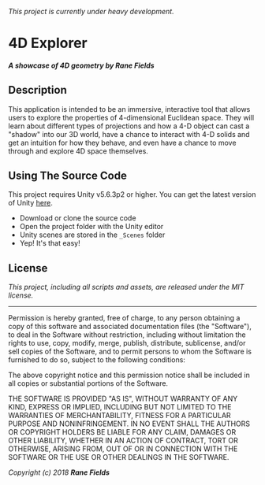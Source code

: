 _This project is currently under heavy development._

# 4D Explorer

#### _A showcase of 4D geometry by Rane Fields_

## Description

This application is intended to be an immersive, interactive tool that allows users to explore the properties of 4-dimensional Euclidean space. They will learn about different types of projections and how a 4-D object can cast a "shadow" into our 3D world, have a chance to interact with 4-D solids and get an intuition for how they behave, and even have a chance to move through and explore 4D space themselves.

## Using The Source Code

This project requires Unity v5.6.3p2 or higher. You can get the latest version of Unity [here](https://store.unity.com/).

* Download or clone the source code
* Open the project folder with the Unity editor
* Unity scenes are stored in the `_Scenes` folder
* Yep! It's that easy!

## License

_This project, including all scripts and assets, are released under the MIT license._

---

Permission is hereby granted, free of charge, to any person obtaining a copy of this software and associated documentation files (the "Software"), to deal in the Software without restriction, including without limitation the rights to use, copy, modify, merge, publish, distribute, sublicense, and/or sell copies of the Software, and to permit persons to whom the Software is furnished to do so, subject to the following conditions:

The above copyright notice and this permission notice shall be included in all copies or substantial portions of the Software.

THE SOFTWARE IS PROVIDED "AS IS", WITHOUT WARRANTY OF ANY KIND, EXPRESS OR IMPLIED, INCLUDING BUT NOT LIMITED TO THE WARRANTIES OF MERCHANTABILITY, FITNESS FOR A PARTICULAR PURPOSE AND NONINFRINGEMENT. IN NO EVENT SHALL THE AUTHORS OR COPYRIGHT HOLDERS BE LIABLE FOR ANY CLAIM, DAMAGES OR OTHER LIABILITY, WHETHER IN AN ACTION OF CONTRACT, TORT OR OTHERWISE, ARISING FROM, OUT OF OR IN CONNECTION WITH THE SOFTWARE OR THE USE OR OTHER DEALINGS IN THE SOFTWARE.

_Copyright (c) 2018 **Rane Fields**_
